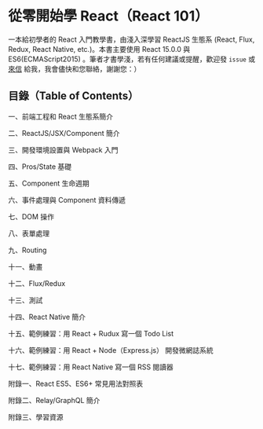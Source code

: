 # 從零開始學 React（React 101）
一本給初學者的 React 入門教學書，由淺入深學習 ReactJS 生態系 (React, Flux, Redux, React Native, etc.)。本書主要使用 React 15.0.0 與 ES6(ECMAScript2015) 。筆者才書學淺，若有任何建議或提醒，歡迎發 	`issue` 或[來信](mailto:kdchang.cc@gmail.com) 給我，我會儘快和您聯絡，謝謝您：）

## 目錄（Table of Contents）

一、前端工程和 React 生態系簡介

二、ReactJS/JSX/Component 簡介

三、開發環境設置與 Webpack 入門

四、Pros/State 基礎 

五、Component 生命週期

六、事件處理與 Component 資料傳遞

七、DOM 操作

八、表單處理

九、Routing

十一、動畫

十二、Flux/Redux

十三、測試

十四、React Native 簡介

十五、範例練習：用 React + Rudux 寫一個 Todo List

十六、範例練習：用 React + Node（Express.js） 開發微網誌系統

十七、範例練習：用 React Native 寫一個 RSS 閱讀器

附錄一、React ES5、ES6+ 常見用法對照表

附錄二、Relay/GraphQL 簡介

附錄三、學習資源
